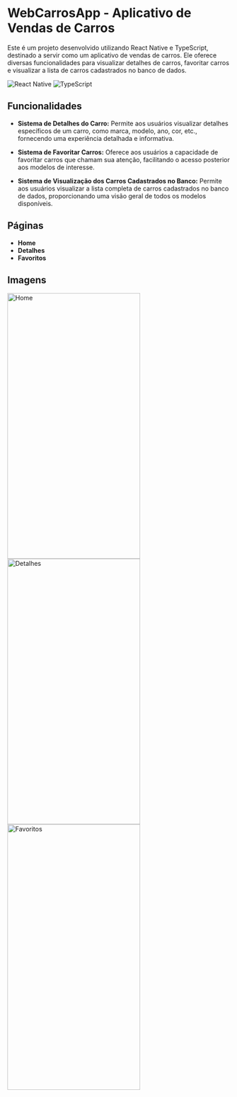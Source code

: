 # WebCarrosApp - Aplicativo de Vendas de Carros

Este é um projeto desenvolvido utilizando React Native e TypeScript, destinado a servir como um aplicativo de vendas de carros. Ele oferece diversas funcionalidades para visualizar detalhes de carros, favoritar carros e visualizar a lista de carros cadastrados no banco de dados.

![React Native](https://img.shields.io/badge/react_native-%2320232a.svg?style=for-the-badge&logo=react&logoColor=%2361DAFB)
![TypeScript](https://img.shields.io/badge/typescript-%23007ACC.svg?style=for-the-badge&logo=typescript&logoColor=white)

## Funcionalidades

- **Sistema de Detalhes do Carro:** Permite aos usuários visualizar detalhes específicos de um carro, como marca, modelo, ano, cor, etc., fornecendo uma experiência detalhada e informativa.

- **Sistema de Favoritar Carros:** Oferece aos usuários a capacidade de favoritar carros que chamam sua atenção, facilitando o acesso posterior aos modelos de interesse.

- **Sistema de Visualização dos Carros Cadastrados no Banco:** Permite aos usuários visualizar a lista completa de carros cadastrados no banco de dados, proporcionando uma visão geral de todos os modelos disponíveis.

## Páginas

- **Home**
- **Detalhes**
- **Favoritos**

## Imagens

<img src="https://github.com/BrunoAlves22/WebCarrosApp/assets/98662401/4b08cec6-42a6-4e90-ad77-242aedc785a8" alt="Home" width="300" height="600" />
<img src="https://github.com/BrunoAlves22/WebCarrosApp/assets/98662401/07fa1cc3-55d6-448a-82f8-4d058504a106" alt="Detalhes" width="300" height="600" />
<img src="https://github.com/BrunoAlves22/WebCarrosApp/assets/98662401/91d37e60-ab8c-40b8-a273-eed9095e1f53" alt="Favoritos" width="300" height="600" />

